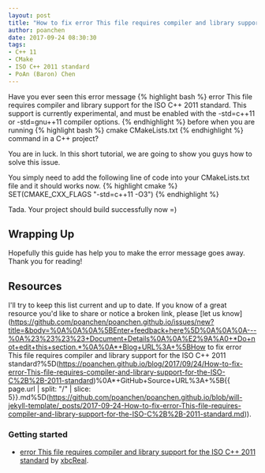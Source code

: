 ```yaml
---
layout: post
title: "How to fix error This file requires compiler and library support for the ISO C++ 2011 standard?"
author: poanchen
date: 2017-09-24 08:30:30
tags:
- C++ 11
- CMake
- ISO C++ 2011 standard
- PoAn (Baron) Chen
---
```

Have you ever seen this error message 
{% highlight bash %}
  error This file requires compiler and library support for the ISO C++ 2011 standard. This support is currently experimental, and must be enabled with the -std=c++11 or -std=gnu++11 compiler options.
{% endhighlight %}
before when you are running
{% highlight bash %}
  cmake CMakeLists.txt
{% endhighlight %}
command in a C++ project?

You are in luck. In this short tutorial, we are going to show you guys how to solve this issue.

You simply need to add the following line of code into your CMakeLists.txt file and it should works now.
{% highlight cmake %}
  SET(CMAKE_CXX_FLAGS "-std=c++11 -O3")
{% endhighlight %}

Tada. Your project should build successfully now =)

## Wrapping Up

Hopefully this guide has help you to make the error message goes away. Thank you for reading!

## Resources

I'll try to keep this list current and up to date. If you know of a great resource you'd like to share or notice a broken link, please [let us know](https://github.com/poanchen/poanchen.github.io/issues/new?title=&body=%0A%0A%0A%5BEnter+feedback+here%5D%0A%0A%0A---%0A%23%23%23%23+Document+Details%0A%0A%E2%9A%A0+*Do+not+edit+this+section.*%0A%0A*+Blog+URL%3A+%5BHow to fix error This file requires compiler and library support for the ISO C++ 2011 standard?%5D(https://poanchen.github.io/blog/2017/09/24/How-to-fix-error-This-file-requires-compiler-and-library-support-for-the-ISO-C%2B%2B-2011-standard)%0A*+GitHub+Source+URL%3A+%5B{{ page.url | split: "/" | slice: 5}}.md%5D(https://github.com/poanchen/poanchen.github.io/blob/will-jekyll-template/_posts/2017-09-24-How-to-fix-error-This-file-requires-compiler-and-library-support-for-the-ISO-C%2B%2B-2011-standard.md)).

### Getting started

* [error This file requires compiler and library support for the ISO C++ 2011 standard](http://blog.csdn.net/xbcReal/article/details/63689872) by [xbcReal](http://my.csdn.net/xbcReal).
